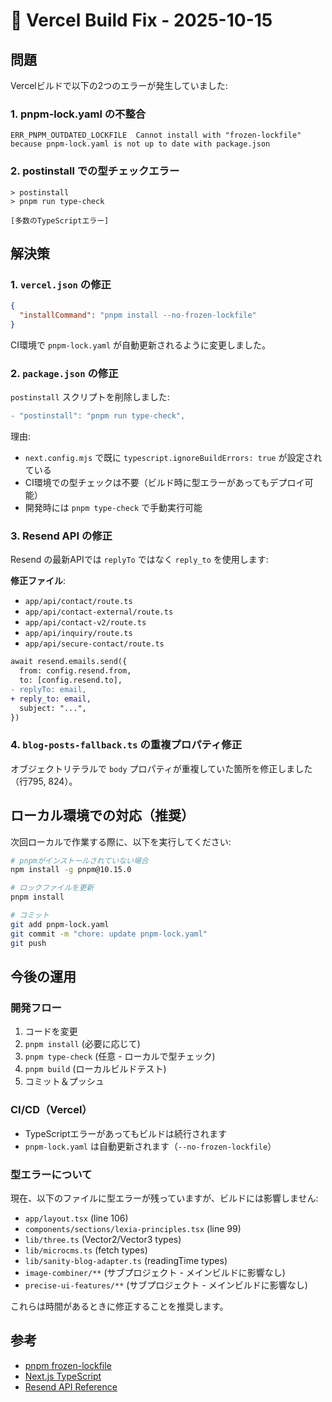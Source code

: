 # 🔧 Vercel Build Fix - 2025-10-15

## 問題

Vercelビルドで以下の2つのエラーが発生していました:

### 1. pnpm-lock.yaml の不整合
```
ERR_PNPM_OUTDATED_LOCKFILE  Cannot install with "frozen-lockfile" 
because pnpm-lock.yaml is not up to date with package.json
```

### 2. postinstall での型チェックエラー
```
> postinstall
> pnpm run type-check

[多数のTypeScriptエラー]
```

## 解決策

### 1. `vercel.json` の修正
```json
{
  "installCommand": "pnpm install --no-frozen-lockfile"
}
```

CI環境で `pnpm-lock.yaml` が自動更新されるように変更しました。

### 2. `package.json` の修正
`postinstall` スクリプトを削除しました:

```diff
- "postinstall": "pnpm run type-check",
```

理由:
- `next.config.mjs` で既に `typescript.ignoreBuildErrors: true` が設定されている
- CI環境での型チェックは不要（ビルド時に型エラーがあってもデプロイ可能）
- 開発時には `pnpm type-check` で手動実行可能

### 3. Resend API の修正
Resend の最新APIでは `replyTo` ではなく `reply_to` を使用します:

**修正ファイル**:
- `app/api/contact/route.ts`
- `app/api/contact-external/route.ts`
- `app/api/contact-v2/route.ts`
- `app/api/inquiry/route.ts`
- `app/api/secure-contact/route.ts`

```diff
await resend.emails.send({
  from: config.resend.from,
  to: [config.resend.to],
- replyTo: email,
+ reply_to: email,
  subject: "...",
})
```

### 4. `blog-posts-fallback.ts` の重複プロパティ修正
オブジェクトリテラルで `body` プロパティが重複していた箇所を修正しました（行795, 824）。

## ローカル環境での対応（推奨）

次回ローカルで作業する際に、以下を実行してください:

```bash
# pnpmがインストールされていない場合
npm install -g pnpm@10.15.0

# ロックファイルを更新
pnpm install

# コミット
git add pnpm-lock.yaml
git commit -m "chore: update pnpm-lock.yaml"
git push
```

## 今後の運用

### 開発フロー
1. コードを変更
2. `pnpm install` (必要に応じて)
3. `pnpm type-check` (任意 - ローカルで型チェック)
4. `pnpm build` (ローカルビルドテスト)
5. コミット＆プッシュ

### CI/CD（Vercel）
- TypeScriptエラーがあってもビルドは続行されます
- `pnpm-lock.yaml` は自動更新されます（`--no-frozen-lockfile`）

### 型エラーについて
現在、以下のファイルに型エラーが残っていますが、ビルドには影響しません:

- `app/layout.tsx` (line 106)
- `components/sections/lexia-principles.tsx` (line 99)
- `lib/three.ts` (Vector2/Vector3 types)
- `lib/microcms.ts` (fetch types)
- `lib/sanity-blog-adapter.ts` (readingTime types)
- `image-combiner/**` (サブプロジェクト - メインビルドに影響なし)
- `precise-ui-features/**` (サブプロジェクト - メインビルドに影響なし)

これらは時間があるときに修正することを推奨します。

## 参考
- [pnpm frozen-lockfile](https://pnpm.io/cli/install#--frozen-lockfile)
- [Next.js TypeScript](https://nextjs.org/docs/app/building-your-application/configuring/typescript)
- [Resend API Reference](https://resend.com/docs/api-reference/emails/send-email)
